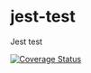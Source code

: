 # jest-test
Jest test

[![Coverage Status](https://coveralls.io/repos/github/jenvyxu/jest-test/badge.svg?branch=master)](https://coveralls.io/github/jenvyxu/jest-test?branch=master)
